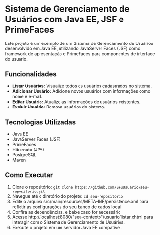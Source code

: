 # Sistema de Gerenciamento de Usuários com Java EE, JSF e PrimeFaces

Este projeto é um exemplo de um Sistema de Gerenciamento de Usuários desenvolvido em Java EE, utilizando JavaServer Faces (JSF) como framework de apresentação e PrimeFaces para componentes de interface do usuário.

## Funcionalidades

- **Listar Usuários:** Visualize todos os usuários cadastrados no sistema.
- **Adicionar Usuário:** Adicione novos usuários com informações como nome e e-mail.
- **Editar Usuário:** Atualize as informações de usuários existentes.
- **Excluir Usuário:** Remova usuários do sistema.

## Tecnologias Utilizadas

- Java EE
- JavaServer Faces (JSF)
- PrimeFaces
- Hibernate (JPA)
- PostgreSQL
- Maven

## Como Executar

1. Clone o repositório: `git clone https://github.com/SeuUsuario/seu-repositorio.git`
2. Navegue até o diretório do projeto: `cd seu-repositorio`
3. Edite o arquivo src/main/resources/META-INF/persistence.xml para refletir as configurações do seu banco de dados local
4. Confira as dependências, e baixe caso for necessário
5. Acesse http://localhost:8080/"seu-contexto"/usuario/listar.xhtml para interagir com o Sistema de Gerenciamento de Usuários.
6. Execute o projeto em um servidor Java EE compatível.

